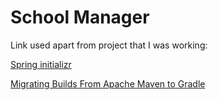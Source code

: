 # School Manager

Link used apart from project that I was working:

[Spring initializr](https://start.spring.io)

[Migrating Builds From Apache Maven to Gradle](https://docs.gradle.org/current/userguide/migrating_from_maven.html)


